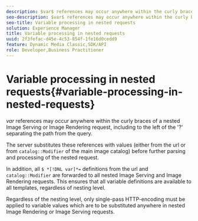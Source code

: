 ```yaml
---
description: $var$ references may occur anywhere within the curly braces of a nested Image Serving or Image Rendering request, including to the left of the '?' separating the path from the query.
seo-description: $var$ references may occur anywhere within the curly braces of a nested Image Serving or Image Rendering request, including to the left of the '?' separating the path from the query.
seo-title: Variable processing in nested requests
solution: Experience Manager
title: Variable processing in nested requests
uuid: 2f3fefac-d45e-4c53-854f-1fe16d0cedd9
feature: Dynamic Media Classic,SDK/API
role: Developer,Business Practitioner
---
```


# Variable processing in nested requests{#variable-processing-in-nested-requests}

$var$ references may occur anywhere within the curly braces of a nested Image Serving or Image Rendering request, including to the left of the '?' separating the path from the query.

The server substitutes these references with values (either from the url or from `catalog::Modifier` of the main image catalog) before further parsing and processing of the nested request.

In addition, all `$ *[!DNL var]*=` definitions from the url and `catalog::Modifier` are forwarded to all nested Image Serving and Image Rendering requests. This ensures that all variable definitions are available to all templates, regardless of nesting level.

Regardless of the nesting level, only single-pass HTTP-encoding must be applied to variable values which are to be substituted anywhere in nested Image Rendering or Image Serving requests. 
